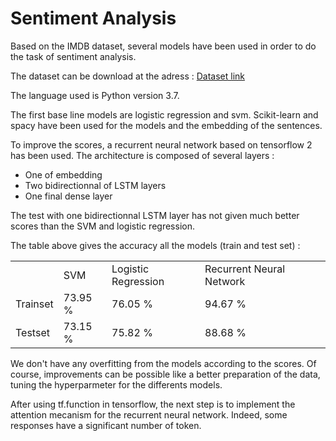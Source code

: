 # Sentiment Analysis

Based on the IMDB dataset, several models have been used in order to do the task of sentiment analysis.

The dataset can be download at the adress : [Dataset link](https://ai.stanford.edu/~amaas/data/sentiment/)

The language used is Python version 3.7.

The first base line models are logistic regression and svm. Scikit-learn and spacy have been used for the models and the embedding of the sentences.

To improve the scores, a recurrent neural network based on tensorflow 2 has been used.
The architecture is composed of several layers :
* One of embedding
* Two bidirectionnal of LSTM layers
* One final dense layer

The test with one bidirectionnal LSTM layer has not given much better scores than the SVM and logistic regression. 

The table above gives the accuracy all the models (train and test set) :

<table>
  <tr>
    <td></td>
    <td>SVM</td>
    <td>Logistic Regression</td>
    <td>Recurrent Neural Network<td>
  </tr>
  <tr>
    <td>Trainset</td>
    <td>73.95 %</td>
    <td>76.05 % </td>
    <td>94.67 %</td>
  </tr>
  <tr>
    <td>Testset</td>
    <td>73.15 % </td>
    <td>75.82 %</td>
    <td>88.68 %</td>
  </tr>
</table>

We don't have any overfitting from the models according to the scores. Of course, improvements can be possible like a better preparation of the data, tuning the hyperparmeter for the differents models.

After using tf.function in tensorflow, the next step is to implement the attention mecanism for the recurrent neural network. Indeed, some responses have a significant number of token. 

